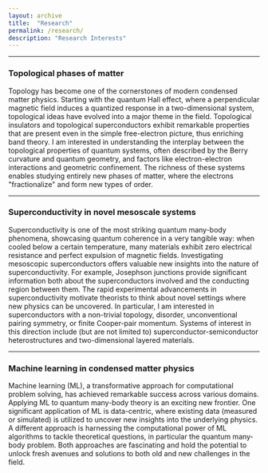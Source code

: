 ```yaml
---
layout: archive
title:  "Research"
permalink: /research/
description: "Research Interests"
---
```


----

### Topological phases of matter
Topology has become one of the cornerstones of modern condensed matter physics. Starting with the quantum Hall effect, where a perpendicular magnetic field induces a quantized response in a two-dimensional system, topological ideas have evolved into a major theme in the field. Topological insulators and topological superconductors exhibit remarkable properties that are present even in the simple free-electron picture, thus enriching band theory. I am interested in understanding the interplay between the topological properties of quantum systems, often described by the Berry curvature and quantum geometry, and factors like electron-electron interactions and geometric confinement. The richness of these systems enables studying entirely new phases of matter, where the electrons "fractionalize" and form new types of order.

----

### Superconductivity in novel mesoscale systems
Superconductivity is one of the most striking quantum many-body phenomena, showcasing quantum coherence in a very tangible way: when cooled below a certain temperature, many materials exhibit zero electrical resistance and perfect expulsion of magnetic fields. Investigating mesoscopic superconductors offers valuable new insights into the nature of superconductivity. For example, Josephson junctions provide significant information both about the superconductors involved and the conducting region between them. The rapid experimental advancements in superconductivity motivate theorists to think about novel settings where new physics can be uncovered. In particular, I am interested in superconductors with a non-trivial topology, disorder, unconventional pairing symmetry, or finite Cooper-pair momentum. Systems of interest in this direction include (but are not limited to) superconductor-semiconductor heterostructures and two-dimensional layered materials.

----

### Machine learning in condensed matter physics
Machine learning (ML), a transformative approach for computational problem solving, has achieved remarkable success across various domains. Applying ML to quantum many-body theory is an exciting new frontier. One significant application of ML is data-centric, where existing data (measured or simulated) is utilized to uncover new insights into the underlying physics. A different approach is harnessing the computational power of ML algorithms to tackle theoretical questions, in particular the quantum many-body problem. Both approaches are fascinating and hold the potential to unlock fresh avenues and solutions to both old and new challenges in the field.
